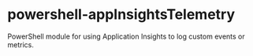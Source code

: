 # powershell-appInsightsTelemetry
PowerShell module for using Application Insights to log custom events or metrics.
